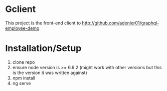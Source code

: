 # Gclient
This project is the front-end client to http://github.com/adenler01/graphql-employee-demo

# Installation/Setup

1. clone repo
2. ensure node version is >= 6.9.2 (might work with other versions but this is the version it was written against)
3. npm install
4. ng serve


